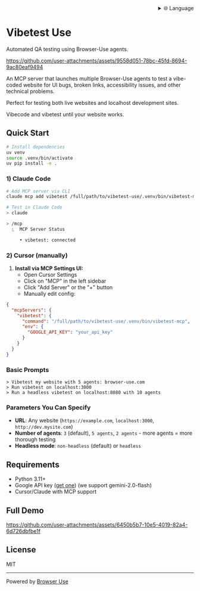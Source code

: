 
<div align="right">
  <details>
    <summary >🌐 Language</summary>
    <div>
      <div align="center">
        <a href="https://openaitx.github.io/view.html?user=browser-use&project=vibetest-use&lang=en">English</a>
        | <a href="https://openaitx.github.io/view.html?user=browser-use&project=vibetest-use&lang=zh-CN">简体中文</a>
        | <a href="https://openaitx.github.io/view.html?user=browser-use&project=vibetest-use&lang=zh-TW">繁體中文</a>
        | <a href="https://openaitx.github.io/view.html?user=browser-use&project=vibetest-use&lang=ja">日本語</a>
        | <a href="https://openaitx.github.io/view.html?user=browser-use&project=vibetest-use&lang=ko">한국어</a>
        | <a href="https://openaitx.github.io/view.html?user=browser-use&project=vibetest-use&lang=hi">हिन्दी</a>
        | <a href="https://openaitx.github.io/view.html?user=browser-use&project=vibetest-use&lang=th">ไทย</a>
        | <a href="https://openaitx.github.io/view.html?user=browser-use&project=vibetest-use&lang=fr">Français</a>
        | <a href="https://openaitx.github.io/view.html?user=browser-use&project=vibetest-use&lang=de">Deutsch</a>
        | <a href="https://openaitx.github.io/view.html?user=browser-use&project=vibetest-use&lang=es">Español</a>
        | <a href="https://openaitx.github.io/view.html?user=browser-use&project=vibetest-use&lang=it">Italiano</a>
        | <a href="https://openaitx.github.io/view.html?user=browser-use&project=vibetest-use&lang=ru">Русский</a>
        | <a href="https://openaitx.github.io/view.html?user=browser-use&project=vibetest-use&lang=pt">Português</a>
        | <a href="https://openaitx.github.io/view.html?user=browser-use&project=vibetest-use&lang=nl">Nederlands</a>
        | <a href="https://openaitx.github.io/view.html?user=browser-use&project=vibetest-use&lang=pl">Polski</a>
        | <a href="https://openaitx.github.io/view.html?user=browser-use&project=vibetest-use&lang=ar">العربية</a>
        | <a href="https://openaitx.github.io/view.html?user=browser-use&project=vibetest-use&lang=fa">فارسی</a>
        | <a href="https://openaitx.github.io/view.html?user=browser-use&project=vibetest-use&lang=tr">Türkçe</a>
        | <a href="https://openaitx.github.io/view.html?user=browser-use&project=vibetest-use&lang=vi">Tiếng Việt</a>
        | <a href="https://openaitx.github.io/view.html?user=browser-use&project=vibetest-use&lang=id">Bahasa Indonesia</a>
      </div>
    </div>
  </details>
</div>

# Vibetest Use

Automated QA testing using Browser-Use agents. 


https://github.com/user-attachments/assets/9558d051-78bc-45fd-8694-9ac80eaf9494


An MCP server that launches multiple Browser-Use agents to test a vibe-coded website for UI bugs, broken links, accessibility issues, and other technical problems.

Perfect for testing both live websites and localhost development sites. 

Vibecode and vibetest until your website works.

## Quick Start

```bash
# Install dependencies
uv venv
source .venv/bin/activate
uv pip install -e .
```

### 1) Claude Code

```bash
# Add MCP server via CLI
claude mcp add vibetest /full/path/to/vibetest-use/.venv/bin/vibetest-mcp -e GOOGLE_API_KEY="your_api_key"

# Test in Claude Code
> claude

> /mcp 
  ⎿  MCP Server Status

     • vibetest: connected
```

### 2) Cursor (manually)

1. **Install via MCP Settings UI:**
   - Open Cursor Settings
   - Click on "MCP" in the left sidebar  
   - Click "Add Server" or the "+" button
   - Manually edit config:
  
```json
{
  "mcpServers": {
    "vibetest": {
      "command": "/full/path/to/vibetest-use/.venv/bin/vibetest-mcp",
      "env": {
        "GOOGLE_API_KEY": "your_api_key"
      }
    }
  }
}

```

### Basic Prompts
```
> Vibetest my website with 5 agents: browser-use.com
> Run vibetest on localhost:3000
> Run a headless vibetest on localhost:8080 with 10 agents
```

### Parameters You Can Specify
- **URL**: Any website (`https://example.com`, `localhost:3000`, `http://dev.mysite.com`)
- **Number of agents**: `3` (default), `5 agents`, `2 agents` - more agents = more thorough testing
- **Headless mode**: `non-headless` (default) or `headless`

## Requirements

- Python 3.11+
- Google API key ([get one](https://developers.google.com/maps/api-security-best-practices)) (we support gemini-2.0-flash)
- Cursor/Claude with MCP support

## Full Demo


https://github.com/user-attachments/assets/6450b5b7-10e5-4019-82a4-6d726dbfbe1f



## License

MIT

---

Powered by [Browser Use](https://github.com/browser-use/browser-use) 
